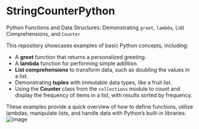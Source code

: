 # StringCounterPython
Python Functions and Data Structures: Demonstrating `greet`, `lambda`, List Comprehensions, and `Counter`

This repository showcases examples of basic Python concepts, including:
- A **greet** function that returns a personalized greeting.
- A **lambda** function for performing simple addition.
- **List comprehensions** to transform data, such as doubling the values in a list.
- Demonstrating **tuples** with immutable data types, like a fruit list.
- Using the **Counter** class from the `collections` module to count and display the frequency of items in a list, with results sorted by frequency.

These examples provide a quick overview of how to define functions, utilize lambdas, manipulate lists, and handle data with Python’s built-in libraries.
![image](https://github.com/user-attachments/assets/d87578e4-a78f-425d-84e5-bc593d244535)
